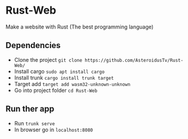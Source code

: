 # Rust-Web
Make a website with Rust (The best programming language)

## Dependencies 

* Clone the project `git clone https://github.com/AsteroidusTv/Rust-Web/`
* Install cargo `sudo apt install cargo`
* Install trunk `cargo install trunk target`
* Target add `target add wasm32-unknown-unknown`
* Go into project folder `cd Rust-Web`

## Run ther app 

* Run `trunk serve`
* In browser go in `localhost:8080`
